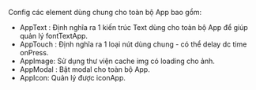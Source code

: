 Config các element dùng chung cho toàn bộ App bao gồm:
+ AppText : Định nghĩa ra 1 kiến trúc Text dùng cho toàn bộ App để giúp quản lý fontTextApp.
+ AppTouch : Định nghĩa ra 1 loại nút dùng chung -  có thể delay dc time onPress.
+ AppImage: Sử dụng thư viện cache img có loading cho ảnh.
+ AppModal : Bật modal cho toàn bộ App.
+ AppIcon: Quản lý được iconApp.